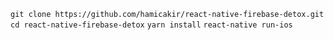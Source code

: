 
`git clone https://github.com/hamicakir/react-native-firebase-detox.git`
`cd react-native-firebase-detox`
`yarn install`
`react-native run-ios`
